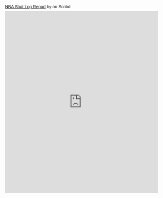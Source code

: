 <p  style="   margin: 12px auto 6px auto;   font-family: Helvetica,Arial,Sans-serif;   font-style: normal;   font-variant: normal;   font-weight: normal;   font-size: 14px;   line-height: normal;   font-size-adjust: none;   font-stretch: normal;   -x-system-font: none;   display: block;"   ><a title="View NBA Shot Log Report on Scribd" href="https://www.scribd.com/document/397235752/NBA-Shot-Log-Report#from_embed"  style="text-decoration: underline;">NBA Shot Log Report</a> by <a title="View 's profile on Scribd" href="undefined#from_embed"  style="text-decoration: underline;"></a> on Scribd</p><iframe class="scribd_iframe_embed" title="NBA Shot Log Report" src="https://www.scribd.com/embeds/397235752/content?start_page=1&view_mode=scroll&show_recommendations=false&access_key=key-WUxaKvaDFlS4m5BevOcQ" data-auto-height="true" data-aspect-ratio="null" scrolling="no" width="100%" height="600" frameborder="0"></iframe>
